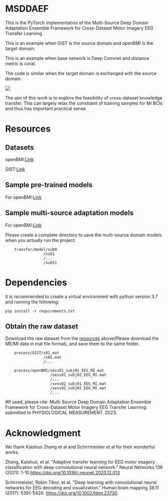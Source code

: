 # MSDDAEF
This is the PyTorch implementation of the Multi-Source Deep Domain Adaptation Ensemble Framework for Cross-Dataset Motor Imagery EEG Transfer Learning

This is an example when GIST is the source domain and openBMI is the target domain.

This is an example when base network is Deep Convnet and distance metric is coral. 

The code is similar when the target domain is exchanged with the source domain.

![](https://github.com/HZUBCI/MSDDAEF/blob/main/MSDDAEF.png)

The aim of this work is to explore the feasibility  of cross-dataset knowledge transfer. This can largely relax the constraint of training samples for MI BCIs and thus has important practical sense.

# Resources
## Datasets
openBMI:[Link](http://gigadb.org/dataset/100542)

GIST:[Link](http://gigadb.org/dataset/100295)

## Sample pre-trained models
For openBMI:[Link](https://github.com/HZUBCI/MSDDAEF/tree/main/pretrain/pretrain_model_54)

## Sample multi-source adaptation models
For openBMI:[Link](https://github.com/HZUBCI/MSDDAEF/tree/main/transfer/model)

Please create a complete directory to save the multi-source domain models when you actually run the project:

        transfer/model/sub0
                     /sub1
                     /...
                     /sub51
# Dependencies

It is recommended to create a virtual environment with python version 3.7 and running the following:

    pip install -r requirements.txt
## Obtain the raw dataset
Download the raw dataset from the [resources](https://github.com/HZUBCI/MSDDAEF/blob/main/README.md#resources) above(Please download the ME/MI data in mat file format), and save them to the same folder. 

        process/GIST/s01.mat
                     /s02.mat
                     /...

        process/openBMI/sess01_subj01_EEG_MI.mat
                        /sess01_subj02_EEG_MI.mat
                        /...
                        /sess02_subj01_EEG_MI.mat
                        /sess02_subj02_EEG_MI.mat
                        /...
#If used, please cite:
Multi-Source Deep Domain Adaptation Ensemble Framework for Cross-Dataset Motor Imagery EEG Transfer Learning. submitted to PHYSIOLOGICAL MEASUREMENT. 2023.

# Acknowledgment
We thank Kaishuo Zhang et al and Schirrmeister et al for their wonderful works.

Zhang, Kaishuo, et al. "Adaptive transfer learning for EEG motor imagery classification with deep convolutional neural network." Neural Networks 136 (2021): 1-10.https://doi.org/10.1016/j.neunet.2020.12.013

Schirrmeister, Robin Tibor, et al. "Deep learning with convolutional neural networks for EEG decoding and visualization." Human brain mapping 38.11 (2017): 5391-5420. https://doi.org/10.1002/hbm.23730
